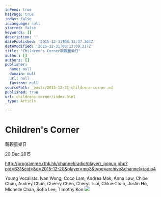 ```yaml
---
inFeed: true
hasPage: true
inNav: false
inLanguage: null
starred: false
keywords: []
description: ''
datePublished: '2015-12-31T08:13:37.304Z'
dateModified: '2015-12-31T08:13:09.317Z'
title: "Children's Corner親親童樂日"
author: []
authors: []
publisher:
  name: null
  domain: null
  url: null
  favicon: null
sourcePath: _posts/2015-12-31-childrens-corner.md
published: true
url: childrens-corner/index.html
_type: Article

---
```

# Children's Corner  
親親童樂日

20 Dec 2015

http://programme.rthk.hk/channel/radio/player\_popup.php?pid=631&eid=&d=2015-12-20&player=mp3&type=archive&channel=radio4

Young Vocalists: Ivan Wong, Coco Lam, Andrea Mak, Anna Law, Chloe Chan, Audrey Chan, Cheery Chen, Cheryl Tsui, Chloe Chan, Justin Ho, Michelle Chan, Sofia Lee, Timothy Kon
![](https://the-grid-user-content.s3-us-west-2.amazonaws.com/7eebdb6e-ab85-464b-9ee9-0cf525333757.jpg)